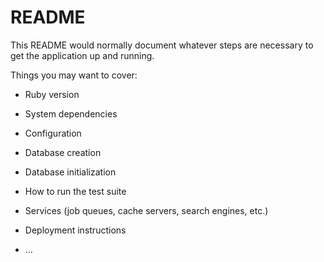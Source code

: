 # README

This README would normally document whatever steps are necessary to get the
application up and running.

Things you may want to cover:

* Ruby version

* System dependencies

* Configuration

* Database creation

* Database initialization

* How to run the test suite

* Services (job queues, cache servers, search engines, etc.)

* Deployment instructions

* ...

<!-- 

///to do or fix:
* remove GET route to /logout?
* pull birthday and gender from Google OAuth [prevent OAuth users from intercepting other patients' accounts]
* make dynamic breadcrumbs
* make seed file
* make custom sanitize and custom validation methods private?
* write README file, write blog, make video demo, apply CSS

///to implement next:
* Apppintment class
    - Patients must be permitted to make an appointment before being registered
    - choose Provider from collection
* Patient#create (as Provider)
    - pre-populate patient info from details in Appointment
* SOAP#create
    - pre-populate encounter from details in Appointment

///stretch goals:
* security (https://guides.rubyonrails.org/security.html)
    - session hijacking
    - injections
    - prevent password params from being logged
* password entry for destroying records instead of just confirmation pop-ups
* have user select time zone or use JS to get local time on client side?
* refactor to limit logic in controllers?

///
<%= button_to "Delete Account", current_user, method: :delete, data: {confirm: "You are about to permanently delete a provider account. ALL of your data will be lost. Are you sure?"} %>
///

///
Confirmation pop-up: Cannot use the "confirm" data attribute for FormBuilder (must use JS instead), only available for FormTagHelper

<%= f.submit, data: {confirm: "Does everything look accurate? You cannot change your information once your account has been created."} %>
<%= f.submit, data: {confirm: "Are you sure you want to save these changes?"} %>
///

 -->
